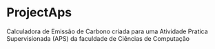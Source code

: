 # ProjectAps
 Calculadora de Emissão de Carbono criada para uma Atividade Pratica Supervisionada (APS) da faculdade de Ciências de Computação
